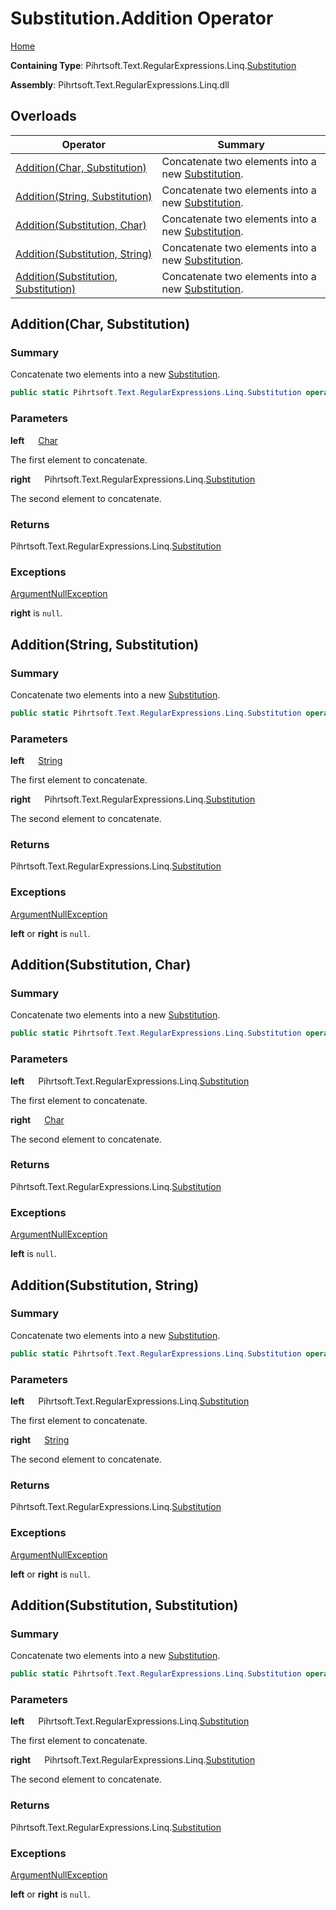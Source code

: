 # Substitution\.Addition Operator

[Home](../../../../../../README.md)

**Containing Type**: Pihrtsoft\.Text\.RegularExpressions\.Linq\.[Substitution](../README.md)

**Assembly**: Pihrtsoft\.Text\.RegularExpressions\.Linq\.dll

## Overloads

| Operator | Summary |
| -------- | ------- |
| [Addition(Char, Substitution)](#Pihrtsoft_Text_RegularExpressions_Linq_Substitution_op_Addition_System_Char_Pihrtsoft_Text_RegularExpressions_Linq_Substitution_) | Concatenate two elements into a new [Substitution](../README.md)\. |
| [Addition(String, Substitution)](#Pihrtsoft_Text_RegularExpressions_Linq_Substitution_op_Addition_System_String_Pihrtsoft_Text_RegularExpressions_Linq_Substitution_) | Concatenate two elements into a new [Substitution](../README.md)\. |
| [Addition(Substitution, Char)](#Pihrtsoft_Text_RegularExpressions_Linq_Substitution_op_Addition_Pihrtsoft_Text_RegularExpressions_Linq_Substitution_System_Char_) | Concatenate two elements into a new [Substitution](../README.md)\. |
| [Addition(Substitution, String)](#Pihrtsoft_Text_RegularExpressions_Linq_Substitution_op_Addition_Pihrtsoft_Text_RegularExpressions_Linq_Substitution_System_String_) | Concatenate two elements into a new [Substitution](../README.md)\. |
| [Addition(Substitution, Substitution)](#Pihrtsoft_Text_RegularExpressions_Linq_Substitution_op_Addition_Pihrtsoft_Text_RegularExpressions_Linq_Substitution_Pihrtsoft_Text_RegularExpressions_Linq_Substitution_) | Concatenate two elements into a new [Substitution](../README.md)\. |

## Addition\(Char, Substitution\) <a name="Pihrtsoft_Text_RegularExpressions_Linq_Substitution_op_Addition_System_Char_Pihrtsoft_Text_RegularExpressions_Linq_Substitution_"></a>

### Summary

Concatenate two elements into a new [Substitution](../README.md)\.

```csharp
public static Pihrtsoft.Text.RegularExpressions.Linq.Substitution operator +(char left, Pihrtsoft.Text.RegularExpressions.Linq.Substitution right)
```

### Parameters

**left** &emsp; [Char](https://docs.microsoft.com/en-us/dotnet/api/system.char)

The first element to concatenate\.

**right** &emsp; Pihrtsoft\.Text\.RegularExpressions\.Linq\.[Substitution](../README.md)

The second element to concatenate\.

### Returns

Pihrtsoft\.Text\.RegularExpressions\.Linq\.[Substitution](../README.md)

### Exceptions

[ArgumentNullException](https://docs.microsoft.com/en-us/dotnet/api/system.argumentnullexception)

**right** is `null`\.

## Addition\(String, Substitution\) <a name="Pihrtsoft_Text_RegularExpressions_Linq_Substitution_op_Addition_System_String_Pihrtsoft_Text_RegularExpressions_Linq_Substitution_"></a>

### Summary

Concatenate two elements into a new [Substitution](../README.md)\.

```csharp
public static Pihrtsoft.Text.RegularExpressions.Linq.Substitution operator +(string left, Pihrtsoft.Text.RegularExpressions.Linq.Substitution right)
```

### Parameters

**left** &emsp; [String](https://docs.microsoft.com/en-us/dotnet/api/system.string)

The first element to concatenate\.

**right** &emsp; Pihrtsoft\.Text\.RegularExpressions\.Linq\.[Substitution](../README.md)

The second element to concatenate\.

### Returns

Pihrtsoft\.Text\.RegularExpressions\.Linq\.[Substitution](../README.md)

### Exceptions

[ArgumentNullException](https://docs.microsoft.com/en-us/dotnet/api/system.argumentnullexception)

**left** or **right** is `null`\.

## Addition\(Substitution, Char\) <a name="Pihrtsoft_Text_RegularExpressions_Linq_Substitution_op_Addition_Pihrtsoft_Text_RegularExpressions_Linq_Substitution_System_Char_"></a>

### Summary

Concatenate two elements into a new [Substitution](../README.md)\.

```csharp
public static Pihrtsoft.Text.RegularExpressions.Linq.Substitution operator +(Pihrtsoft.Text.RegularExpressions.Linq.Substitution left, char right)
```

### Parameters

**left** &emsp; Pihrtsoft\.Text\.RegularExpressions\.Linq\.[Substitution](../README.md)

The first element to concatenate\.

**right** &emsp; [Char](https://docs.microsoft.com/en-us/dotnet/api/system.char)

The second element to concatenate\.

### Returns

Pihrtsoft\.Text\.RegularExpressions\.Linq\.[Substitution](../README.md)

### Exceptions

[ArgumentNullException](https://docs.microsoft.com/en-us/dotnet/api/system.argumentnullexception)

**left** is `null`\.

## Addition\(Substitution, String\) <a name="Pihrtsoft_Text_RegularExpressions_Linq_Substitution_op_Addition_Pihrtsoft_Text_RegularExpressions_Linq_Substitution_System_String_"></a>

### Summary

Concatenate two elements into a new [Substitution](../README.md)\.

```csharp
public static Pihrtsoft.Text.RegularExpressions.Linq.Substitution operator +(Pihrtsoft.Text.RegularExpressions.Linq.Substitution left, string right)
```

### Parameters

**left** &emsp; Pihrtsoft\.Text\.RegularExpressions\.Linq\.[Substitution](../README.md)

The first element to concatenate\.

**right** &emsp; [String](https://docs.microsoft.com/en-us/dotnet/api/system.string)

The second element to concatenate\.

### Returns

Pihrtsoft\.Text\.RegularExpressions\.Linq\.[Substitution](../README.md)

### Exceptions

[ArgumentNullException](https://docs.microsoft.com/en-us/dotnet/api/system.argumentnullexception)

**left** or **right** is `null`\.

## Addition\(Substitution, Substitution\) <a name="Pihrtsoft_Text_RegularExpressions_Linq_Substitution_op_Addition_Pihrtsoft_Text_RegularExpressions_Linq_Substitution_Pihrtsoft_Text_RegularExpressions_Linq_Substitution_"></a>

### Summary

Concatenate two elements into a new [Substitution](../README.md)\.

```csharp
public static Pihrtsoft.Text.RegularExpressions.Linq.Substitution operator +(Pihrtsoft.Text.RegularExpressions.Linq.Substitution left, Pihrtsoft.Text.RegularExpressions.Linq.Substitution right)
```

### Parameters

**left** &emsp; Pihrtsoft\.Text\.RegularExpressions\.Linq\.[Substitution](../README.md)

The first element to concatenate\.

**right** &emsp; Pihrtsoft\.Text\.RegularExpressions\.Linq\.[Substitution](../README.md)

The second element to concatenate\.

### Returns

Pihrtsoft\.Text\.RegularExpressions\.Linq\.[Substitution](../README.md)

### Exceptions

[ArgumentNullException](https://docs.microsoft.com/en-us/dotnet/api/system.argumentnullexception)

**left** or **right** is `null`\.


